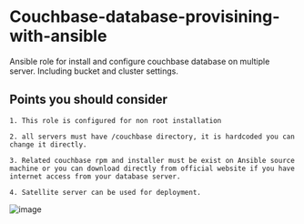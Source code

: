# Couchbase-database-provisining-with-ansible
Ansible role for install and configure couchbase database on multiple server. Including bucket and cluster settings.

  ## Points you should consider 

    1. This role is configured for non root installation
    
    2. all servers must have /couchbase directory, it is hardcoded you can change it directly.
    
    3. Related couchbase rpm and installer must be exist on Ansible source machine or you can download directly from official website if you have internet access from your database server.
    
    4. Satellite server can be used for deployment.


![image](https://github.com/LexusNeira/Couchbase-database-provisining-with-ansible/assets/62284827/09f0f364-94d1-4043-9936-ec496927b181)
